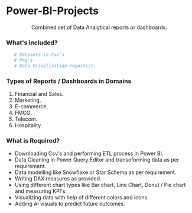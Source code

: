 # Power-BI-Projects
<p align="center"

Combined set of Data Analytical reports or dashboards.

### What's included?
```bash
   # Datasets in Csv's 
   # Png's 
   # Data Visualization report(s).
```

### Types of Reports / Dashboards in Domains
1. Financial and Sales.
2. Marketing.
3. E-commerce.
4. FMCG.
5. Telecom.
6. Hospitality.

### What is Required?
- Downloading Csv's and performing ETL process in Power BI.
- Data Cleaning in Power Query Editor and transoforming data as per requirement.
- Data modelling like Snowflake or Star Schema as per requirement.
- Writing DAX measures as provided. 
- Using different chart types like Bar chart, Line Chart, Donut / Pie chart and measuring KPI's.
- Visualizing data with help of different colors and icons.
- Adding AI visuals to predict future outcomes.
